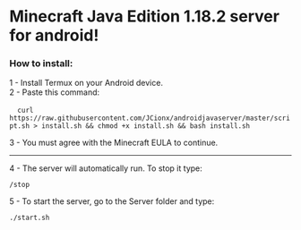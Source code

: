 <h1>Minecraft Java Edition 1.18.2 server for android!</h1>
<h3>How to install:</h3>
1 - Install Termux on your Android device.
<br>
2 - Paste this command:
 
 ​``` 
​curl https://raw.githubusercontent.com/JCionx/androidjavaserver/master/script.sh > install.sh && chmod +x install.sh && bash install.sh
 ​```

3 - You must agree with the Minecraft EULA to continue.
<hr>
4 - The server will automatically run. To stop it type:

 ```
/stop
 ```

5 - To start the server, go to the Server folder and type:

 ```
./start.sh
 ```
